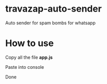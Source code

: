 # travazap-auto-sender
Auto sender for spam bombs for whatsapp

# How to use
Copy all the file **app.js**

Paste into console

Done
